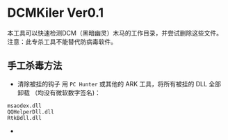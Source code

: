 # DCMKiler Ver0.1
本工具可以快速检测DCM（黑暗幽灵）木马的工作目录，并尝试删除这些文件。
注意：此专杀工具不能替代防病毒软件。
## 手工杀毒方法

* 清除被挂的钩子
用 `PC Hunter` 或其他的 ARK 工具，将所有被挂的 DLL 全部卸载 （均没有微软数字签名)：
```
msaodex.dll
QQHelperDll.dll
RtkBdll.dll
```





* 
